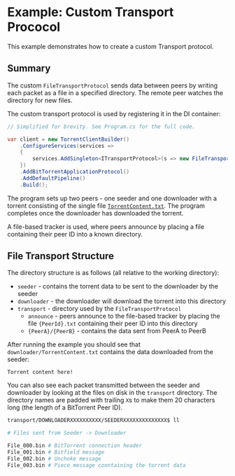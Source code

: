 Example: Custom Transport Prococol
==================================

This example demonstrates how to create a custom Transport protocol.

## Summary

The custom `FileTransportProtocol` sends data between peers by writing each
packet as a file in a specified directory. The remote peer watches the directory
for new files.

The custom transport protocol is used by registering it in the DI container:

```csharp
// Simplified for brevity. See Program.cs for the full code.

var client = new TorrentClientBuilder()
    .ConfigureServices(services =>
    {
        services.AddSingleton<ITransportProtocol>(s => new FileTransportProtocol(...));
    })
    .AddBitTorrentApplicationProtocol()
    .AddDefaultPipeline()
    .Build();
```

The program sets up two peers - one seeder and one downloader with a torrent 
consisting of the single file [`TorrentContent.txt`](TorrentContent.txt). The program
completes once the downloader has downloaded the torrent.

A file-based tracker is used, where peers announce by placing a file containing their peer ID into a known directory.

## File Transport Structure

The directory structure is as follows (all relative to the working directory):

- `seeder` - contains the torrent data to be sent to the downloader by the seeder
- `downloader` - the downloader will download the torrent into this directory
- `transport` - directory used by the `FileTransportProtocol`
  - `announce` - peers announce to the file-based tracker by placing the file `{PeerId}.txt` containing their peer ID into this directory
  - `{PeerA}/{PeerB}` - contains the data sent from PeerA to PeerB

After running the example you should see that `downloader/TorrentContent.txt` contains the data downloaded from the seeder:

```
Torrent content here!
```

You can also see each packet transmitted between the seeder and downloader by looking at the files on disk in the `transport` directory. The directory names are padded
with trailing `X`s to make them 20 characters long (the length of a BitTorrent Peer
ID).

```bash
transport/DOWNLOADERXXXXXXXXXX/SEEDERXXXXXXXXXXXXXX$ ll 

# Files sent from Seeder -> Downloader

File_000.bin # BitTorrent connection header
File_001.bin # Bitfield message
File_002.bin # Unchoke message
File_003.bin # Piece message conntaining the torrent data
```
